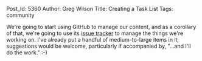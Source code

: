 Post_Id: 5360
Author: Greg Wilson
Title: Creating a Task List
Tags: community

We're going to start using GitHub to manage our content, and as a corollary of that, we're going to use its <a href="https://github.com/swcarpentry/website/issues?state=open">issue tracker</a> to manage the things we're working on. I've already put a handful of medium-to-large items in it; suggestions would be welcome, particularly if accompanied by, "...and I'll do the work." :-)
